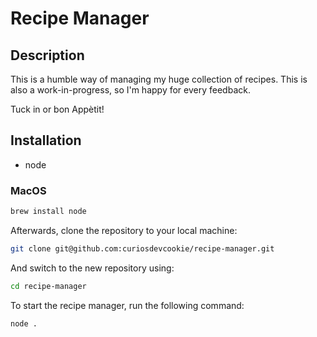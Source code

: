 # Recipe Manager

## Description

This is a humble way of managing my huge collection of recipes.
This is also a work-in-progress, so I'm happy for every feedback.

Tuck in or bon Appètit!

## Installation

- node

### MacOS

```zsh
brew install node
```

Afterwards, clone the repository to your local machine:

```zsh
git clone git@github.com:curiosdevcookie/recipe-manager.git
```

And switch to the new repository using:

```zsh
cd recipe-manager
```

To start the recipe manager, run the following command:

```zsh
node .
```
